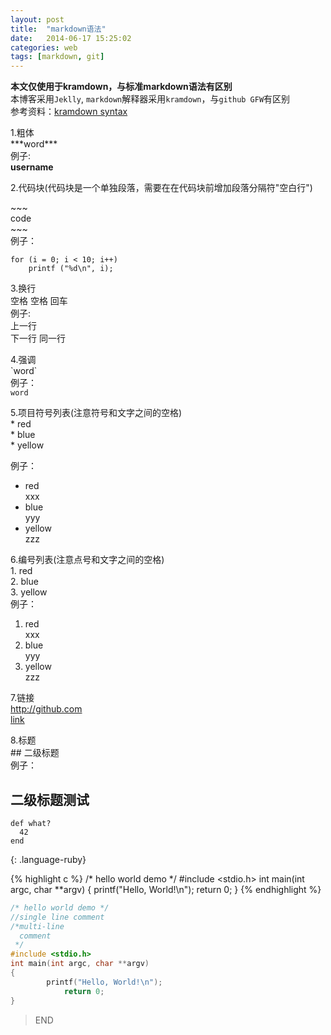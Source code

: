 ```yaml
---
layout: post
title:  "markdown语法"
date:   2014-06-17 15:25:02
categories: web 
tags: [markdown, git]
---
```

**本文仅使用于kramdown，与标准markdown语法有区别**  
本博客采用`Jeklly`, `markdown`解释器采用`kramdown`，与`github GFW`有区别  
参考资料：[kramdown syntax](http://kramdown.gettalong.org/syntax.html)

<link rel="stylesheet" href="../pygments.css">


1.粗体  
\*\*\*word\*\*\*  
例子:  
**username**  


2.代码块(代码块是一个单独段落，需要在在代码块前增加段落分隔符"空白行")  

\~\~\~  
code  
\~\~\~  
例子：  

~~~~~~
for (i = 0; i < 10; i++)
	printf ("%d\n", i);
~~~~~~

3.换行  
空格 空格 回车  
例子:  
上一行  
下一行
同一行  

4.强调  
\`word\`  
例子：  
`word`  

5.项目符号列表(注意符号和文字之间的空格)   
\* red  
\* blue  
\* yellow  

例子：  
* red  
  xxx  
* blue  
  yyy  
* yellow    
  zzz  

6.编号列表(注意点号和文字之间的空格)  
1\. red  
2\. blue  
3\. yellow  
例子：  
1. red  
  xxx  
2. blue  
  yyy  
3. yellow  
  zzz  

7.链接  
http://github.com  
[link](http://github.com)  

8.标题  
\#\# 二级标题  
例子：  

## 二级标题测试

~~~
def what?
  42
end
~~~
{: .language-ruby}

{% highlight c %}
/* hello world demo */
#include <stdio.h>
int main(int argc, char **argv)
{
	    printf("Hello, World!\n");
		    return 0;
}
{% endhighlight %}

```c
/* hello world demo */
//single line comment
/*multi-line 
  comment
 */
#include <stdio.h>
int main(int argc, char **argv)
{
	    printf("Hello, World!\n");
		    return 0;
}
```

>END
